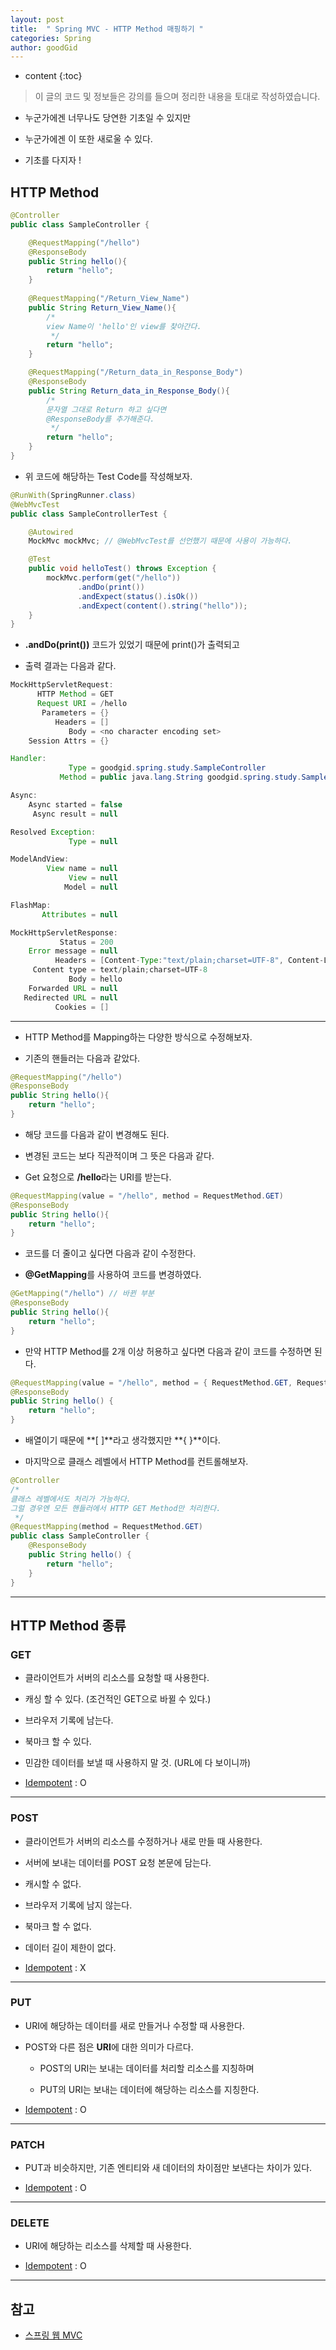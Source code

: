 ```yaml
---
layout: post
title:  " Spring MVC - HTTP Method 매핑하기 "
categories: Spring
author: goodGid
---
```

* content
{:toc}

> 이 글의 코드 및 정보들은 강의를 들으며 정리한 내용을 토대로 작성하였습니다.


* 누군가에겐 너무나도 당연한 기초일 수 있지만 

* 누군가에겐 이 또한 새로울 수 있다.

* 기초를 다지자 !

## HTTP Method 

``` java
@Controller
public class SampleController {

    @RequestMapping("/hello")
    @ResponseBody
    public String hello(){
        return "hello";
    }
    
    @RequestMapping("/Return_View_Name")
    public String Return_View_Name(){
        /*
        view Name이 'hello'인 view를 찾아간다.
         */
        return "hello";
    }

    @RequestMapping("/Return_data_in_Response_Body")
    @ResponseBody
    public String Return_data_in_Response_Body(){
        /*
        문자열 그대로 Return 하고 싶다면
        @ResponseBody를 추가해준다.
         */
        return "hello";
    }
}
```











* 위 코드에 해당하는 Test Code를 작성해보자.

``` java
@RunWith(SpringRunner.class)
@WebMvcTest
public class SampleControllerTest {

    @Autowired
    MockMvc mockMvc; // @WebMvcTest를 선언했기 때문에 사용이 가능하다.

    @Test
    public void helloTest() throws Exception {
        mockMvc.perform(get("/hello"))
               .andDo(print())
               .andExpect(status().isOk())
               .andExpect(content().string("hello"));
    }
}
```

* **.andDo(print())** 코드가 있었기 때문에 print()가 출력되고

* 출력 결과는 다음과 같다.


``` java
MockHttpServletRequest:
      HTTP Method = GET
      Request URI = /hello
       Parameters = {}
          Headers = []
             Body = <no character encoding set>
    Session Attrs = {}

Handler:
             Type = goodgid.spring.study.SampleController
           Method = public java.lang.String goodgid.spring.study.SampleController.hello()

Async:
    Async started = false
     Async result = null

Resolved Exception:
             Type = null

ModelAndView:
        View name = null
             View = null
            Model = null

FlashMap:
       Attributes = null

MockHttpServletResponse:
           Status = 200
    Error message = null
          Headers = [Content-Type:"text/plain;charset=UTF-8", Content-Length:"5"]
     Content type = text/plain;charset=UTF-8
             Body = hello
    Forwarded URL = null
   Redirected URL = null
          Cookies = []
```

---

* HTTP Method를 Mapping하는 다양한 방식으로 수정해보자.

* 기존의 핸들러는 다음과 같았다.

``` java
@RequestMapping("/hello")
@ResponseBody
public String hello(){
    return "hello";
}
```

* 해당 코드를 다음과 같이 변경해도 된다.

* 변경된 코드는 보다 직관적이며 그 뜻은 다음과 같다.

* Get 요청으로 **/hello**라는 URI를 받는다.

``` java
@RequestMapping(value = "/hello", method = RequestMethod.GET)
@ResponseBody
public String hello(){
    return "hello";
}
```

* 코드를 더 줄이고 싶다면 다음과 같이 수정한다.

* **@GetMapping**를 사용하여 코드를 변경하였다.

``` java
@GetMapping("/hello") // 바뀐 부분
@ResponseBody
public String hello(){
    return "hello";
}
```


* 만약 HTTP Method를 2개 이상 허용하고 싶다면 다음과 같이 코드를 수정하면 된다.

``` java
@RequestMapping(value = "/hello", method = { RequestMethod.GET, RequestMethod.PUT })
@ResponseBody
public String hello() {
    return "hello";
}
```

* 배열이기 때문에 **[ ]**라고 생각했지만 **{ }**이다.

* 마지막으로 클래스 레벨에서 HTTP Method를 컨트롤해보자.

``` java
@Controller
/*
클래스 레벨에서도 처리가 가능하다.
그럴 경우엔 모든 핸들러에서 HTTP GET Method만 처리한다.
 */
@RequestMapping(method = RequestMethod.GET)
public class SampleController {
    @ResponseBody
    public String hello() {
        return "hello";
    }
}
```

---

## HTTP Method 종류

### GET

* 클라이언트가 서버의 리소스를 요청할 때 사용한다.

* 캐싱 할 수 있다. (조건적인 GET으로 바뀔 수 있다.)

* 브라우저 기록에 남는다.

* 북마크 할 수 있다.

* 민감한 데이터를 보낼 때 사용하지 말 것. (URL에 다 보이니까)

* [Idempotent]({{site.url}}/HTTP-Method-Post-vs-Put-vs-Patch/#idempotent) : O

---

### POST

* 클라이언트가 서버의 리소스를 수정하거나 새로 만들 때 사용한다.

* 서버에 보내는 데이터를 POST 요청 본문에 담는다.

* 캐시할 수 없다.

* 브라우저 기록에 남지 않는다.

* 북마크 할 수 없다.

* 데이터 길이 제한이 없다.

* [Idempotent]({{site.url}}/HTTP-Method-Post-vs-Put-vs-Patch/#idempotent) : X

---

### PUT

* URI에 해당하는 데이터를 새로 만들거나 수정할 때 사용한다.

* POST와 다른 점은 **URI**에 대한 의미가 다르다.

    - POST의 URI는 보내는 데이터를 처리할 리소스를 지칭하며

    - PUT의 URI는 보내는 데이터에 해당하는 리소스를 지칭한다.
 
* [Idempotent]({{site.url}}/HTTP-Method-Post-vs-Put-vs-Patch/#idempotent) : O

---

### PATCH

* PUT과 비슷하지만, 기존 엔티티와 새 데이터의 차이점만 보낸다는 차이가 있다.

* [Idempotent]({{site.url}}/HTTP-Method-Post-vs-Put-vs-Patch/#idempotent) : O

---

### DELETE

* URI에 해당하는 리소스를 삭제할 때 사용한다.

* [Idempotent]({{site.url}}/HTTP-Method-Post-vs-Put-vs-Patch/#idempotent) : O

---

## 참고

* [스프링 웹 MVC](https://www.inflearn.com/course/%EC%9B%B9-mvc)